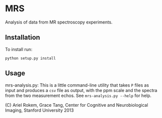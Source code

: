 MRS
===

Analysis of data from MR spectroscopy experiments.


Installation
---------
To install run:

    python setup.py install


Usage
-----

mrs-analysis.py: This is a little command-line utility that takes `P` files as
input and produces a `csv` file as output, with the ppm scale and the spectra
from the two measurement echos. See `mrs-analysis.py --help` for help. 


(C) Ariel Rokem, Grace Tang, Center for Cognitive and Neurobiological Imaging,
Stanford University 2013

